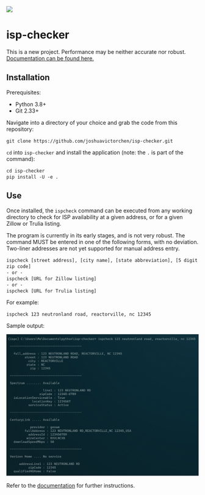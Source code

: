 [![](https://github.com/joshuavictorchen/isp-checker/actions/workflows/main.yml/badge.svg?branch=master)](https://github.com/joshuavictorchen/isp-checker/actions/workflows/main.yml)

# isp-checker

This is a new project. Performance may be neither accurate nor robust. [Documentation can be found here.](https://joshuavictorchen.github.io/isp-checker/)

## Installation

Prerequisites:

* Python 3.8+
* Git 2.33+

Navigate into a directory of your choice and grab the code from this repository:

    git clone https://github.com/joshuavictorchen/isp-checker.git

`cd` into `isp-checker` and install the application (note: the `.` is part of the command):

    cd isp-checker
    pip install -U -e .

## Use

Once installed, the `ispcheck` command can be executed from any working directory to check for ISP availability at a given address, or for a given Zillow or Trulia listing.

The program is currently in its early stages, and is not very robust. The command MUST be entered in one of the following forms, with no deviation. Two-liner addresses are not yet supported for manual address entry.

    ispcheck [street address], [city name], [state abbreviation], [5 digit zip code]
    - or -
    ispcheck [URL for Zillow listing]
    - or -
    ispcheck [URL for Trulia listing]

For example:

    ispcheck 123 neutronland road, reactorville, nc 12345

Sample output:

![sample output](docs/_images/example1.png)

Refer to the [documentation](https://joshuavictorchen.github.io/isp-checker/) for further instructions.